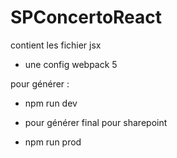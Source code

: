 # SPConcertoReact

contient les fichier jsx
+ une config webpack 5 

pour générer : 
+ npm run dev
- pour générer final pour sharepoint 
+ npm run prod
